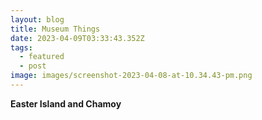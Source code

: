 ```yaml
---
layout: blog
title: Museum Things
date: 2023-04-09T03:33:43.352Z
tags:
  - featured
  - post
image: images/screenshot-2023-04-08-at-10.34.43-pm.png
---
```

**Easter Island and Chamoy**